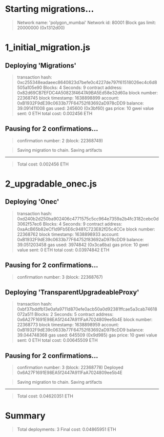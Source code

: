 Starting migrations...
======================
> Network name:    'polygon_mumbai'
> Network id:      80001
> Block gas limit: 20000000 (0x1312d00)


1_initial_migration.js
======================

   Deploying 'Migrations'
   ----------------------
   > transaction hash:    0xc255348eadaeec8640823d7befe0c4227de797f61518026ec4c6d8505a105e90
   > Blocks: 4            Seconds: 9
   > contract address:    0x82d69CB7EFDC4A50823f4647A9BA5Ed58e32d60a
   > block number:        22368745
   > block timestamp:     1638898899
   > account:             0xB1932F9dE39c0633b77F64752f83692aD978cDD9
   > balance:             39.091411008
   > gas used:            245600 (0x3bf60)
   > gas price:           10 gwei
   > value sent:          0 ETH
   > total cost:          0.002456 ETH

   Pausing for 2 confirmations...
   ------------------------------
   > confirmation number: 2 (block: 22368749)

   > Saving migration to chain.
   > Saving artifacts
   -------------------------------------
   > Total cost:            0.002456 ETH


2_upgradable_onec.js
====================

   Deploying 'Onec'
   ----------------
   > transaction hash:    0xd240b2d250ba902406c4771575c5cc964e7359a2b4fc3182cebc0d3062f57ec6
   > Blocks: 4            Seconds: 9
   > contract address:    0xaAcB65b82eCf1d9Fb5E6c9481C723E82fD5c4CCe
   > block number:        22368762
   > block timestamp:     1638898933
   > account:             0xB1932F9dE39c0633b77F64752f83692aD978cDD9
   > balance:             39.051203458
   > gas used:            3974842 (0x3ca6ba)
   > gas price:           10 gwei
   > value sent:          0 ETH
   > total cost:          0.03974842 ETH

   Pausing for 2 confirmations...
   ------------------------------
   > confirmation number: 3 (block: 22368767)

   Deploying 'TransparentUpgradeableProxy'
   ---------------------------------------
   > transaction hash:    0xbf37bddfb13e0afa9711d870efe0acb50a0d92381ffcae5a3cab74618072a511
   > Blocks: 2            Seconds: 5
   > contract address:    0x6A27F1691E98EA5f2447A911FaA7024809ee5b4E
   > block number:        22368773
   > block timestamp:     1638898959
   > account:             0xB1932F9dE39c0633b77F64752f83692aD978cDD9
   > balance:             39.044748368
   > gas used:            645509 (0x9d985)
   > gas price:           10 gwei
   > value sent:          0 ETH
   > total cost:          0.00645509 ETH

   Pausing for 2 confirmations...
   ------------------------------
   > confirmation number: 3 (block: 22368778)
Deployed 0x6A27F1691E98EA5f2447A911FaA7024809ee5b4E

   > Saving migration to chain.
   > Saving artifacts
   -------------------------------------
   > Total cost:          0.04620351 ETH


Summary
=======
> Total deployments:   3
> Final cost:          0.04865951 ETH